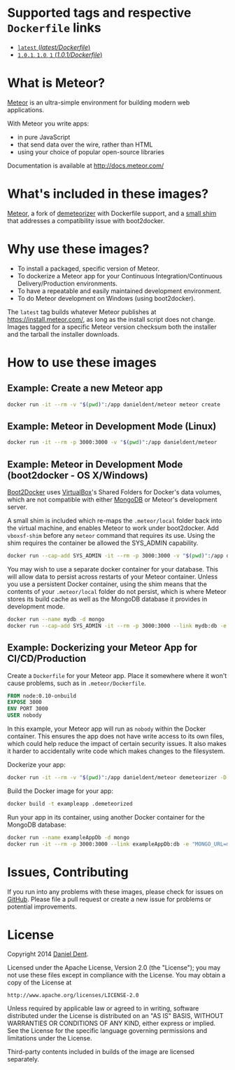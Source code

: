 # Supported tags and respective `Dockerfile` links

- [`latest` (*latest/Dockerfile*)](https://github.com/DanielDent/docker-meteor/blob/master/latest/Dockerfile)
- [`1.0.1`, `1.0`, `1` (*1.0.1/Dockerfile*)](https://github.com/DanielDent/docker-meteor/blob/master/1.0.1/Dockerfile)

# What is Meteor?

[Meteor](https://www.meteor.com/) is an ultra-simple environment for building modern web applications.

With Meteor you write apps:

* in pure JavaScript
* that send data over the wire, rather than HTML
* using your choice of popular open-source libraries

Documentation is available at http://docs.meteor.com/

# What's included in these images?

[Meteor](https://www.meteor.com/), a fork of [demeteorizer](https://github.com/DanielDent/demeteorizer) with Dockerfile
support, and a [small shim](https://github.com/DanielDent/docker-meteor/blob/master/latest/vboxsf-shim.sh) that
addresses a compatibility issue with boot2docker.

# Why use these images?

* To install a packaged, specific version of Meteor.
* To dockerize a Meteor app for your Continuous Integration/Continuous Delivery/Production environments.
* To have a repeatable and easily maintained development environment.
* To do Meteor development on Windows (using boot2docker).

The `latest` tag builds whatever Meteor publishes at https://install.meteor.com/, as long as the install script does
not change. Images tagged for a specific Meteor version checksum both the installer and the tarball the installer
downloads.

# How to use these images

## Example: Create a new Meteor app

```bash
docker run -it --rm -v "$(pwd)":/app danieldent/meteor meteor create
```

## Example: Meteor in Development Mode (Linux)

```bash
docker run -it --rm -p 3000:3000 -v "$(pwd)":/app danieldent/meteor
```
## Example: Meteor in Development Mode (boot2docker - OS X/Windows)

[Boot2Docker](http://boot2docker.io/) uses [VirtualBox](https://www.virtualbox.org/)'s Shared Folders for Docker's data
volumes, which are not compatible with either [MongoDB](http://www.mongodb.org/) or Meteor's development server.

A small shim is included which re-maps the `.meteor/local` folder back into the virtual machine, and
enables Meteor to work under boot2docker.  Add `vboxsf-shim` before any `meteor` command that requires its use.
Using the shim requires the container be allowed the SYS_ADMIN capability.

```bash
docker run --cap-add SYS_ADMIN -it --rm -p 3000:3000 -v "$(pwd)":/app danieldent/meteor vboxsf-shim meteor
```

You may wish to use a separate docker container for your database. This will allow data to persist across restarts of
your Meteor container. Unless you use a persistent Docker container, using the shim means that the contents of your
`.meteor/local` folder do not persist, which is where Meteor stores its build cache as well as the MongoDB database it
provides in development mode.

```bash
docker run --name mydb -d mongo
docker run --cap-add SYS_ADMIN -it --rm -p 3000:3000 --link mydb:db -e "MONGO_URL=mongodb://db" -v "$(pwd)":/app danieldent/meteor vboxsf-shim meteor
```

## Example: Dockerizing your Meteor App for CI/CD/Production

Create a `Dockerfile` for your Meteor app. Place it somewhere where it won't cause problems, such as in `.meteor/Dockerfile`.
```Dockerfile
FROM node:0.10-onbuild
EXPOSE 3000
ENV PORT 3000
USER nobody
```
In this example, your Meteor app will run as `nobody` within the Docker container. This ensures the app does not have
write access to its own files, which could help reduce the impact of certain security issues. It also makes it harder to
accidentally write code which makes changes to the filesystem.

Dockerize your app:
```bash
docker run -it --rm -v "$(pwd)":/app danieldent/meteor demeteorizer -D .meteor/Dockerfile
```
Build the Docker image for your app:
```bash
docker build -t exampleapp .demeteorized
```
Run your app in its container, using another Docker container for the MongoDB database:
```bash
docker run --name exampleAppDb -d mongo
docker run -it --rm -p 3000:3000 --link exampleAppDb:db -e "MONGO_URL=mongodb://db" -e "ROOT_URL=http://localhost:3000" exampleapp
```

# Issues, Contributing

If you run into any problems with these images, please check for issues on [GitHub](https://github.com/DanielDent/docker-meteor/issues).
Please file a pull request or create a new issue for problems or potential improvements.

# License

Copyright 2014 [Daniel Dent](https://www.danieldent.com/).

Licensed under the Apache License, Version 2.0 (the "License");
you may not use these files except in compliance with the License.
You may obtain a copy of the License at

    http://www.apache.org/licenses/LICENSE-2.0

Unless required by applicable law or agreed to in writing, software
distributed under the License is distributed on an "AS IS" BASIS,
WITHOUT WARRANTIES OR CONDITIONS OF ANY KIND, either express or implied.
See the License for the specific language governing permissions and
limitations under the License.

Third-party contents included in builds of the image are licensed separately.
